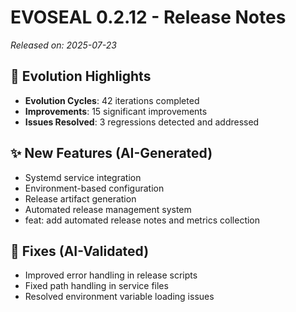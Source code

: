 # EVOSEAL 0.2.12 - Release Notes

*Released on: 2025-07-23*

## 🚀 Evolution Highlights

- **Evolution Cycles**: 42 iterations completed
- **Improvements**: 15 significant improvements
- **Issues Resolved**: 3 regressions detected and addressed

## ✨ New Features (AI-Generated)
- Systemd service integration
- Environment-based configuration
- Release artifact generation
- Automated release management system
- feat: add automated release notes and metrics collection

## 🐛 Fixes (AI-Validated)
- Improved error handling in release scripts
- Fixed path handling in service files
- Resolved environment variable loading issues
